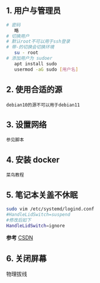 ## 1. 用户与管理员  
```sh
# 密码  
   略
# 切换用户  
# 默认root不可以用于ssh登录 
# 带-的切换会切换环境
   su - root  
# 添加用户为 sudoer    
   apt install sudo
   usermod -aG sudo [用户名]
```    
## 2. 使用合适的源  
`debian10的源不可以用于debian11 `
## 3. 设置网络  
`参见脚本`
## 4. 安装 docker  
`菜鸟教程  `
## 5. 笔记本关盖不休眠  

```sh
sudo vim /etc/systemd/logind.conf
#HandleLidSwitch=suspend
#修改后如下
HandleLidSwitch=ignore
```
**参考** [CSDN](https://blog.csdn.net/acxlm/article/details/78248819)
## 6. 关闭屏幕  
物理拔线



